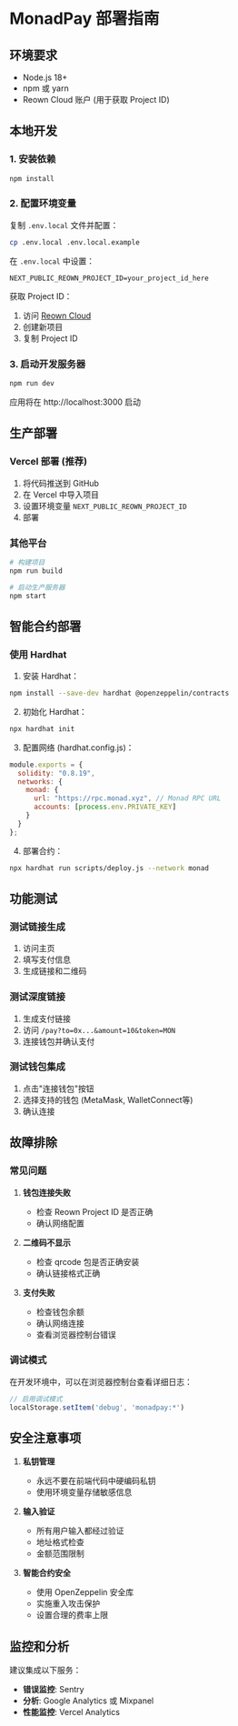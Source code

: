 # MonadPay 部署指南

## 环境要求

- Node.js 18+
- npm 或 yarn
- Reown Cloud 账户 (用于获取 Project ID)

## 本地开发

### 1. 安装依赖
```bash
npm install
```

### 2. 配置环境变量
复制 `.env.local` 文件并配置：
```bash
cp .env.local .env.local.example
```

在 `.env.local` 中设置：
```
NEXT_PUBLIC_REOWN_PROJECT_ID=your_project_id_here
```

获取 Project ID：
1. 访问 [Reown Cloud](https://cloud.reown.com)
2. 创建新项目
3. 复制 Project ID

### 3. 启动开发服务器
```bash
npm run dev
```

应用将在 http://localhost:3000 启动

## 生产部署

### Vercel 部署 (推荐)

1. 将代码推送到 GitHub
2. 在 Vercel 中导入项目
3. 设置环境变量 `NEXT_PUBLIC_REOWN_PROJECT_ID`
4. 部署

### 其他平台

```bash
# 构建项目
npm run build

# 启动生产服务器
npm start
```

## 智能合约部署

### 使用 Hardhat

1. 安装 Hardhat：
```bash
npm install --save-dev hardhat @openzeppelin/contracts
```

2. 初始化 Hardhat：
```bash
npx hardhat init
```

3. 配置网络 (hardhat.config.js)：
```javascript
module.exports = {
  solidity: "0.8.19",
  networks: {
    monad: {
      url: "https://rpc.monad.xyz", // Monad RPC URL
      accounts: [process.env.PRIVATE_KEY]
    }
  }
};
```

4. 部署合约：
```bash
npx hardhat run scripts/deploy.js --network monad
```

## 功能测试

### 测试链接生成
1. 访问主页
2. 填写支付信息
3. 生成链接和二维码

### 测试深度链接
1. 生成支付链接
2. 访问 `/pay?to=0x...&amount=10&token=MON`
3. 连接钱包并确认支付

### 测试钱包集成
1. 点击"连接钱包"按钮
2. 选择支持的钱包 (MetaMask, WalletConnect等)
3. 确认连接

## 故障排除

### 常见问题

1. **钱包连接失败**
   - 检查 Reown Project ID 是否正确
   - 确认网络配置

2. **二维码不显示**
   - 检查 qrcode 包是否正确安装
   - 确认链接格式正确

3. **支付失败**
   - 检查钱包余额
   - 确认网络连接
   - 查看浏览器控制台错误

### 调试模式

在开发环境中，可以在浏览器控制台查看详细日志：
```javascript
// 启用调试模式
localStorage.setItem('debug', 'monadpay:*')
```

## 安全注意事项

1. **私钥管理**
   - 永远不要在前端代码中硬编码私钥
   - 使用环境变量存储敏感信息

2. **输入验证**
   - 所有用户输入都经过验证
   - 地址格式检查
   - 金额范围限制

3. **智能合约安全**
   - 使用 OpenZeppelin 安全库
   - 实施重入攻击保护
   - 设置合理的费率上限

## 监控和分析

建议集成以下服务：
- **错误监控**: Sentry
- **分析**: Google Analytics 或 Mixpanel
- **性能监控**: Vercel Analytics